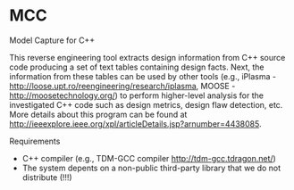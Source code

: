 # MCC
Model Capture for C++

This reverse engineering tool extracts design information from C++ source code producing a set of text tables containing design facts. Next, the information from these tables can be used by other tools (e.g., iPlasma - http://loose.upt.ro/reengineering/research/iplasma, MOOSE -  http://moosetechnology.org/) to perform higher-level analysis for the investigated C++ code such as design metrics, design flaw detection, etc. More details about this program can be found at http://ieeexplore.ieee.org/xpl/articleDetails.jsp?arnumber=4438085.

Requirements
* C++ compiler (e.g., TDM-GCC compiler http://tdm-gcc.tdragon.net/)
* The system depents on a non-public third-party library that we do not distribute (!!!)
